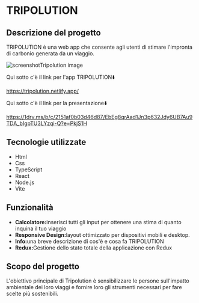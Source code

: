 <h1>TRIPOLUTION</h1>

<h2>Descrizione del progetto</h2>
<p>TRIPOLUTION è una web app che consente agli utenti di stimare l'impronta di carbonio generata da un viaggio.</p>

<img src='/images/screenshotTripolution.webp' alt='screenshotTripolution image' />

<p>Qui sotto c'è il link per l'app TRIPOLUTION⬇️</p>

https://tripolution.netlify.app/

<p>Qui sotto c'è il link per la presentazione⬇️</p>

https://1drv.ms/b/c/2151af0b03d46d87/EbEg8qrAad1Jn3p632Jdy6UB7Au9TDA_bIgpTU3LYzqi-Q?e=PkjS1H

<h2>Tecnologie utilizzate</h2>

<ul>
    <li>Html</li>
    <li>Css</li>
    <li>TypeScript</li>
    <li>React</li>
    <li>Node.js</li>
    <li>Vite</li>
</ul>

<h2>Funzionalità</h2>

<ul>
    <li><strong>Calcolatore:</strong>inserisci tutti gli input per ottenere una stima di quanto inquina il tuo viaggio</li>
    <li><strong>Responsive Design:</strong>layout ottimizzato per dispositivi mobili e desktop.</li>
    <li><strong>Info:</strong>una breve descrizione di cos'è e cosa fa TRIPOLUTION</li>
    <li><strong>Redux:</strong>Gestione dello stato totale della applicazione con Redux</li>
</ul>

<h2>Scopo del progetto</h2>

<p>L'obiettivo principale di Tripolution è sensibilizzare le persone sull'impatto ambientale dei loro viaggi e fornire loro gli strumenti necessari per fare scelte più sostenibili.</p>
